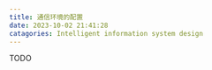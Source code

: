 ```yaml
---
title: 通信环境的配置
date: 2023-10-02 21:41:28
catagories: Intelligent information system design
---
```

TODO
